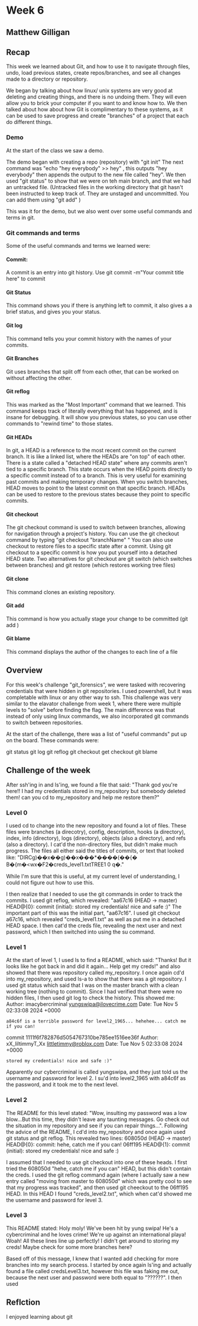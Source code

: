 # Week 6
## Matthew Gilligan

## Recap
This week we learned about Git, and how to use it to navigate through files, undo, load previous states, create repos/branches, and see all changes made to a directory or repository. 

We began by talking about how linux/ unix systems are very good at deleting and creating things, and there is no undoing them. They will even allow you to brick your computer if you want to and know how to. We then talked about how about how Git is complimentary to these systems, as it can be used to save progress and create "branches" of a project that each do different things.  

### Demo
At the start of the class we saw a demo.

The demo began with creating a repo (repository) with "git init"
The next command was "echo "hey everybody" >> hey" , this outputs "hey everybody" then appends the output to the new file called "hey". 
We then used "git status" to show that we were on teh main branch, and that we had an untracked file. (Untracked files in the working directory that git hasn't been instructed to keep track of. They are unstaged and uncommitted. You can add them using "git add" )

This was it for the demo, but we also went over some useful commands and terms in git.

### Git commands and terms
Some of the useful commands and terms we learned were: 

#### Commit: 
A commit is an entry into git history. Use git commit -m"Your commit title here" to commit

#### Git Status
This command shows you if there is anything left to commit, it also gives a a brief status, and gives you your status. 

#### Git log
This command tells you your commit history with the names of your commits. 

#### Git Branches
Git uses branches that split off from each other, that can be worked on without affecting the other. 

#### Git reflog
This was marked as the "Most Important" command that we learned. This command keeps track of literally everything that has happened, and is insane for debugging. It will show you previous states, so you can use other commands to "rewind time" to those states. 

#### Git HEADs
In git, a HEAD is a reference to the most recent commit on the current branch. It is like a linked list, where the HEADs are "on top" of each other. 
There is a state called a "detached HEAD state" where any commits aren't tied to a specific branch. This state occurs when the HEAD points directly to a specific commit instead of to a branch. This is very useful for examining past commits and making temporary changes. 
When you switch branches, HEAD moves to point to the latest commit on that specific branch. 
HEADs can be used to restore to the previous states because they point to specific commits. 

#### Git checkout 
The git checkout command is used to switch between branches, allowing for navigation through a project's history. You can use the git checkout command by typing "git checkout "branchName" " 
You can also use checkout to restore files to a specific state after a commit. 
Using git checkout to a specific commit is how you put yourself into a detached HEAD state. 
Two alternatives for git checkout are git switch (which switches between branches) and git restore (which restores working tree files)

#### Git clone
This command clones an existing repository.

#### Git add 
This command is how you actually stage your change to be committed (git add <file-path>)

#### Git blame
This command displays the author of the changes to each line of a file


## Overview
For this week's challenge "git_forensics", we were tasked with recovering credentials that were hidden in git repositories. I used powershell, but it was completable with linux or any other way to ssh. This challenge was very similar to the elavator challenge from week 1, where there were multiple levels to "solve" before finding the flag. The main difference was that instead of only using linux commands, we also incorporated git commands to switch between repositories. 

At the start of the challenge, there was a list of "useful commands" put up on the board. These commands were:

git status
git log
git reflog
git checkout <hash>
get checkout <name of branch>
git blame <file>


## Challenge of the week
After ssh'ing in and ls'ing, we found a file that said: "Thank god you're here!! I had my credentials stored in my_repository but somebody deleted them! can you cd to my_repository and help me restore them?" 

### Level 0
I used cd to change into the new repository and found a lot of files. These files were branches (a direcotry), config, description, hooks (a directory), index, info (directory), logs (directory), objects (also a directory), and refs (also a directory). I cat'd the non-directory files, but didn't make much progress. The files all either said the titles of commits, or text that looked like: "DIRCg)��x��g)��x���*����(��{�
                             B�{m�<wx�F2�creds_level1.txtTREE1 0
q�."

While I'm sure that this is useful, at my current level of understanding, I could not figure out how to use this. 

I then realize that I needed to use the git commands in order to track the commits. I used git reflog, which revealed: "aa67c16 (HEAD -> master) HEAD@{0}: commit (initial): stored my credentials! nice and safe :)" The important part of this was the initial part, "aa67c16". I used git checkout a67c16, which revealed "creds_level1.txt" as well as put me in a detached HEAD space. I then cat'd the creds file, revealing the next user and next password, which I then switched into using the su command. 

### Level 1 
At the start of level 1, I used ls to find a README, which said: "Thanks! But it looks like he got back in and did it again... Help get my creds!" and also showed that there was repository called my_repository. I once again cd'd into my_repository, and used ls-a to show that there was a git repository. I used git status which said that I was on the master branch with a clean working tree (nothing to commit). Since I had verified that there were no hidden files, I then used git log to check the history. This showed me: Author: imacybercriminal <yungswipa@ilovecrime.com>
Date:   Tue Nov 5 02:33:08 2024 +0000

    a84c6f is a terrible password for level2_1965... hehehee... catch me if you can!

commit 1111f6f782876d5054767310be785ee1516ee36f
Author: xX_liltimmyT_Xx <littletimmy@roblox.com>
Date:   Tue Nov 5 02:33:08 2024 +0000

    stored my credentials! nice and safe :)"

Apparently our cybercriminal is called yungswipa, and they just told us the username and password for level 2. I su'd into level2_1965 with a84c6f as the password, and it took me to the next level. 

### Level 2
The README for this level stated: "Wow, insulting my password was a low blow...But this time, they didn't leave any taunting messages. Go check out the situation in my repository and see if you can repair things...". Following the advice of the README, I cd'd into my_repository and once again used git status and git reflog. This revealed two lines: 608050d (HEAD -> master) HEAD@{0}: commit: hehe, catch me if you can!
06ff195 HEAD@{1}: commit (initial): stored my credentials! nice and safe :)

I assumed that I needed to use git checkout into one of these heads. I first tried the 608050d "hehe, catch me if you can" HEAD, but this didn't contain the creds. I used the git reflog command again (where I actually saw a new entry called "moving from master to 608050d" which was pretty cool to see that my progress was tracked", and then used git cheeckout to the 06ff195 HEAD. In this HEAD I found "creds_level2.txt", which when cat'd showed me the username and password for level 3. 

### Level 3
This README stated: 
Holy moly! We've been hit by yung swipa!
He's a cybercriminal and he loves crime!
We're up against an international playa!
Woah! All these lines line up perfectly!
I didn't get around to storing my creds!
Maybe check for some more branches here?

Based off of this message, I knew that I wanted add checking for more branches into my search process. I started by once again ls'ing and actually found a file called credsLevel3.txt, however this file was faking me out, because the next user and password were both equal to "??????". I then used 



## Reflction
I enjoyed learning about git
